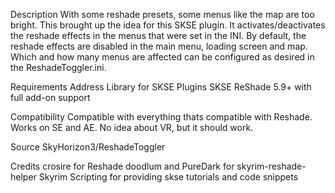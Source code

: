 
Description
With some reshade presets, some menus like the map are too bright. This brought up the idea for this SKSE plugin. It activates/deactivates the reshade effects in the menus that were set in the INI.
By default, the reshade effects are disabled in the main menu, loading screen and map. Which and how many menus are affected can be configured as desired in the ReshadeToggler.ini.


Requirements
Address Library for SKSE Plugins
SKSE﻿
ReShade 5.9+ with full add-on support﻿﻿


Compatibility
Compatible with everything thats compatible with Reshade.
Works on SE and AE. No idea about VR, but it should work.


Source
SkyHorizon3/ReshadeToggler﻿


Credits
crosire﻿ for Reshade
doodlum﻿ and PureDark﻿ for skyrim-reshade-helper
Skyrim Scripting for providing skse tutorials and code snippets
